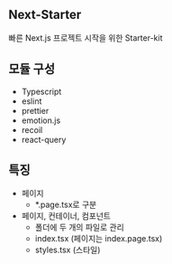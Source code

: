 ## Next-Starter

빠른 Next.js 프로젝트 시작을 위한 Starter-kit


## 모듈 구성
- Typescript
- eslint
- prettier
- emotion.js
- recoil
- react-query


## 특징
- 페이지
  - *.page.tsx로 구분
- 페이지, 컨테이너, 컴포넌트
  - 폴더에 두 개의 파일로 관리
  - index.tsx (페이지는 index.page.tsx)
  - styles.tsx (스타일)


